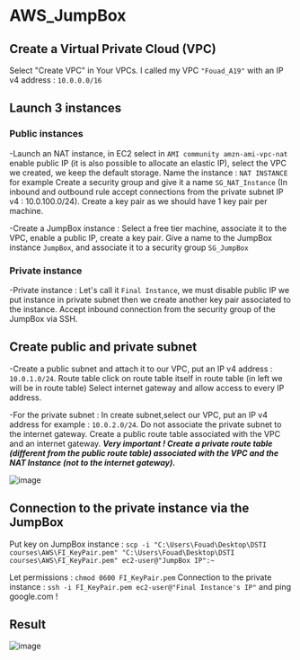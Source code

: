 # AWS_JumpBox

## Create a Virtual Private Cloud (VPC)
Select "Create VPC" in Your VPCs. I called my VPC ```"Fouad_A19"``` with an IP v4 address : ```10.0.0.0/16``` 


## Launch 3 instances

### Public instances

-Launch an NAT instance, in EC2 select in ```AMI community amzn-ami-vpc-nat```
enable public IP (it is also possible to allocate an elastic IP), select the VPC we created, we keep the default storage.
Name the instance : ```NAT INSTANCE``` for example
Create a security group and give it a name  ```SG_NAT_Instance``` (In inbound and outbound rule accept connections from the private subnet IP v4 : 10.0.100.0/24). Create a key pair as we should have 1 key pair per machine.

-Create a JumpBox instance : Select a free tier machine, associate it to the VPC, enable a public IP, create a key pair. Give a name to the JumpBox instance ```JumpBox```, and associate it to a security group ```SG_JumpBox```

### Private instance

-Private instance : Let's call it ```Final Instance```, we must disable public IP we put instance in private subnet then we create another key pair associated to the instance. Accept inbound connection from the security group of the JumpBox via SSH. 

## Create public and private subnet 

-Create a public subnet and attach it to our VPC, put an IP v4 address : ```10.0.1.0/24```.
Route table click on route table itself in route table (in left we will be in route table)
Select internet gateway and allow access to every IP address.

-For the private subnet : In create subnet,select our VPC, put an IP v4 address for example : ```10.0.2.0/24```.
Do not associate the private subnet to the internet gateway.
Create a public route table associated with the VPC and an internet gateway.
***Very important ! Create a private route table (different from the public route table) associated with the VPC and the NAT Instance (not to the internet gateway).***

![image](https://user-images.githubusercontent.com/58029143/69902903-11531800-1393-11ea-9c0f-ffc3004855a5.png)


## Connection to the private instance via the JumpBox

Put key on JumpBox instance :
``scp -i "C:\Users\Fouad\Desktop\DSTI courses\AWS\FI_KeyPair.pem" "C:\Users\Fouad\Desktop\DSTI courses\AWS\FI_KeyPair.pem" ec2-user@"JumpBox IP":~``

Let permissions : ```chmod 0600 FI_KeyPair.pem```
Connection to the private instance : ```ssh -i FI_KeyPair.pem ec2-user@"Final Instance's IP"``` and ping google.com !

## Result 

![image](https://user-images.githubusercontent.com/58029143/69903155-60e71300-1396-11ea-82f9-385c42d53f96.png)





